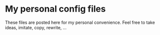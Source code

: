 My personal config files
========================

These files are posted here for my personal convenience. Feel free to take ideas, imitate, copy, rewrite, ... 

